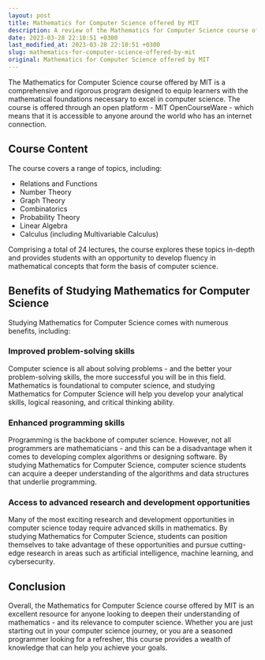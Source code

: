 ```yaml
---
layout: post
title: Mathematics for Computer Science offered by MIT
description: A review of the Mathematics for Computer Science course offered by MIT, highlighting its content and benefits.
date: 2023-03-28 22:10:51 +0300
last_modified_at: 2023-03-28 22:10:51 +0300
slug: mathematics-for-computer-science-offered-by-mit
original: Mathematics for Computer Science offered by MIT
---
```


The Mathematics for Computer Science course offered by MIT is a comprehensive and rigorous program designed to equip learners with the mathematical foundations necessary to excel in computer science. The course is offered through an open platform - MIT OpenCourseWare - which means that it is accessible to anyone around the world who has an internet connection. 

## Course Content

The course covers a range of topics, including:

- Relations and Functions
- Number Theory
- Graph Theory
- Combinatorics
- Probability Theory
- Linear Algebra
- Calculus (including Multivariable Calculus)

Comprising a total of 24 lectures, the course explores these topics in-depth and provides students with an opportunity to develop fluency in mathematical concepts that form the basis of computer science. 

## Benefits of Studying Mathematics for Computer Science

Studying Mathematics for Computer Science comes with numerous benefits, including:

### Improved problem-solving skills

Computer science is all about solving problems - and the better your problem-solving skills, the more successful you will be in this field. Mathematics is foundational to computer science, and studying Mathematics for Computer Science will help you develop your analytical skills, logical reasoning, and critical thinking ability. 

### Enhanced programming skills

Programming is the backbone of computer science. However, not all programmers are mathematicians - and this can be a disadvantage when it comes to developing complex algorithms or designing software. By studying Mathematics for Computer Science, computer science students can acquire a deeper understanding of the algorithms and data structures that underlie programming. 

### Access to advanced research and development opportunities

Many of the most exciting research and development opportunities in computer science today require advanced skills in mathematics. By studying Mathematics for Computer Science, students can position themselves to take advantage of these opportunities and pursue cutting-edge research in areas such as artificial intelligence, machine learning, and cybersecurity. 

## Conclusion

Overall, the Mathematics for Computer Science course offered by MIT is an excellent resource for anyone looking to deepen their understanding of mathematics - and its relevance to computer science. Whether you are just starting out in your computer science journey, or you are a seasoned programmer looking for a refresher, this course provides a wealth of knowledge that can help you achieve your goals.
